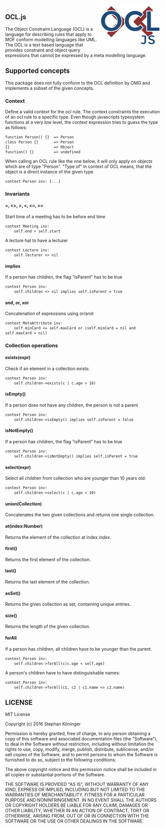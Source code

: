 
<img src="lib/logo.png" alt="OCL.js logo" align="right" width="200" />

## OCL.js
The Object Constraint Language (OCL) is a language for describing rules that apply to MOF conform modelling languages like UML.
The OCL is a text based language that provides constraint and object query expressions that cannot be expressed by a meta modelling language.

## Supported concepts
This package does not fully conform to the OCL definition by OMG and implements a subset of the given concepts.

### Context
Define a valid context for the ocl rule. 
The context constraints the execution of an ocl rule to a specific type. 
Even though javascripts typesystem functions at a very low level, the context expression tries to guess the type as follows:

```
function Person() {}  => Person
class Person {}       => Person
{}                    => Object
function() {}         => undefined
```

When calling an OCL rule like the one below, it will only apply on objects which are of type "Person". 
"Type of" in context of OCL means, that the object is a direct instance of the given type.

``` ocl
context Person inv: [...]
```

### Invariants
#### =, <>, >, <, <=, >=
Start time of a meeting has to be before end time
``` ocl
context Meeting inv:
    self.end > self.start
```

A lecture hat to have a lecturer
``` ocl
context Lecture inv:
    self.lecturer <> nil
```

#### implies
If a person has children, the flag "isParent" has to be true
``` ocl
context Person inv:
    self.children <> nil implies self.isParent = true
```

#### and, or, xor
Concatenation of expressions using or/and:
``` ocl
context MetaAttribute inv:
    self.minCard <= self.maxCard or (self.minCard = nil and self.maxCard = nil)
```

### Collection operations
#### exists(expr)
Check if an element in a collection exists:
``` ocl
context Person inv:
    self.children->exists(c | c.age > 18)
```

#### isEmpty()
If a person does not have any children, the person is not a parent
``` ocl
context Person inv:
    self.children->isEmpty() implies self.isParent = false
```

#### isNotEmpty()
If a person has children, the flag "isParent" has to be true
``` ocl
context Person inv:
    self.children->isNotEmpty() implies self.isParent = true
```

#### select(expr)
Select all children from collection who are younger than 10 years old:
``` ocl
context Person inv:
    self.children->select(c | c.age < 10)
```

#### union(Collection)
Concatenates the two given collections and returns one single collection.

#### at(index:Number)
Returns the element of the collection at index *index*.

#### first()
Returns the first element of the collection.

#### last()
Returns the last element of the collection.

#### asSet()
Returns the given collection as set, containing unique entries.

#### size()
Returns the length of the given collection.

#### forAll
If a person has children, all children have to be younger than the parent.
``` ocl
context Person inv:
    self.children->forAll(c|c.age < self.age)
```
A person's children have to have distinguishable names:
``` ocl
context Person inv:
    self.children->forAll(c1, c2 | c1.name <> c2.name)
```




## LICENSE
MIT License

Copyright (c) 2016 Stephan Köninger

Permission is hereby granted, free of charge, to any person obtaining a copy
of this software and associated documentation files (the "Software"), to deal
in the Software without restriction, including without limitation the rights
to use, copy, modify, merge, publish, distribute, sublicense, and/or sell
copies of the Software, and to permit persons to whom the Software is
furnished to do so, subject to the following conditions:

The above copyright notice and this permission notice shall be included in all
copies or substantial portions of the Software.

THE SOFTWARE IS PROVIDED "AS IS", WITHOUT WARRANTY OF ANY KIND, EXPRESS OR
IMPLIED, INCLUDING BUT NOT LIMITED TO THE WARRANTIES OF MERCHANTABILITY,
FITNESS FOR A PARTICULAR PURPOSE AND NONINFRINGEMENT. IN NO EVENT SHALL THE
AUTHORS OR COPYRIGHT HOLDERS BE LIABLE FOR ANY CLAIM, DAMAGES OR OTHER
LIABILITY, WHETHER IN AN ACTION OF CONTRACT, TORT OR OTHERWISE, ARISING FROM,
OUT OF OR IN CONNECTION WITH THE SOFTWARE OR THE USE OR OTHER DEALINGS IN THE
SOFTWARE.

